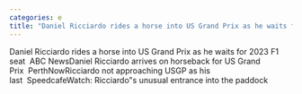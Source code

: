 ```yaml
---
categories: e
title: "Daniel Ricciardo rides a horse into US Grand Prix as he waits for 2023 F1 seat  ABC News"
---
```

Daniel Ricciardo rides a horse into US Grand Prix as he waits for 2023 F1 seat&nbsp;&nbsp;ABC NewsDaniel Ricciardo arrives on horseback for US Grand Prix&nbsp;&nbsp;PerthNowRicciardo not approaching USGP as his last&nbsp;&nbsp;SpeedcafeWatch: Ricciardo"s unusual entrance into the paddock&nbsp;&nbsp;
